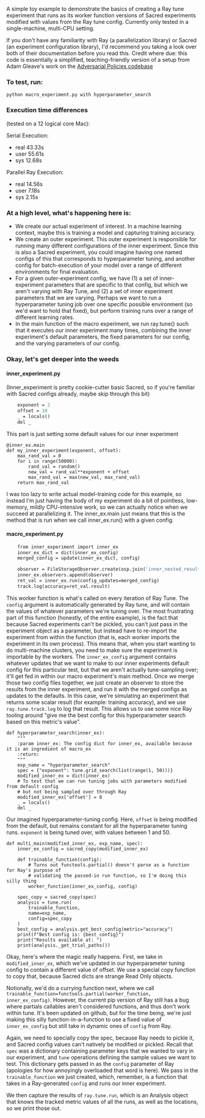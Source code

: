 A simple toy example to demonstrate the basics of creating a Ray tune experiment that runs 
as its worker function versions of Sacred experiments modified with values from the Ray tune config. Currently 
only tested in a single-machine, multi-CPU setting.  

If you don't have any familiarity with Ray (a parallelization library) or 
Sacred (an experiment configuration library), I'd recommend you taking a look over both of
their documentation before you read this. Credit where due: this code is essentially a 
simplified, teaching-friendly version of a setup from Adam Gleave's work on the [Adversarial 
Policies codebase](https://github.com/HumanCompatibleAI/adversarial-policies)

### To test, run: 
`python macro_experiment.py with hyperparameter_search`


### Execution time differences
(tested on a 12 logical core Mac): 

Serial Execution:  
- real    43.33s  
- user    55.61s  
- sys     12.68s  

Parallel Ray Execution:  
- real    14.56s  
- user    7.18s  
- sys     2.15s  

### At a high level, what's happening here is:

- We create our actual experiment of interest. In a machine learning context, maybe this is training a 
model and capturing training accuracy.
- We create an outer experiment. This outer experiment is responsible for running many different 
configurations of the inner experiment. Since this is also a Sacred experiment, you could imagine 
having one named configs of this that corresponds to hyperparameter tuning, and another 
config for batch-execution of your model over a range of different environments for final evaluation.
- For a given outer-experiment config, we have (1) a set of inner-experiment parameters that are specific 
to that config, but which we aren't varying with Ray Tune, and (2) a set of inner experiment parameters that 
we are varying. Perhaps we want to run a hyperparameter tuning job over one specific possible environment 
(so we'd want to hold that fixed), but perform training runs over a range of different learning rates.
- In the main function of the macro experiment, we run ray.tune() such that it executes our inner 
experiment many times, combining the inner experiment's default parameters, the fixed parameters for 
our config, and the varying parameters of our config. 


### Okay, let's get deeper into the weeds

#### inner_experiment.py 
(Inner_experiment is pretty cookie-cutter basic Sacred, so if you're familiar with Sacred 
configs already, maybe skip through this bit)
```def baseline_config():
    exponent = 2
    offset = 10
    _ = locals()
    del _
```
This part is just setting some default values for our inner experiment
```
@inner_ex.main
def my_inner_experiment(exponent, offset):
    max_rand_val = 0
    for i in range(50000):
        rand_val = random()
        new_val = rand_val**exponent + offset
        max_rand_val = max(new_val, max_rand_val)
    return max_rand_val
```
I was too lazy to write actual model-training code for this example, so instead I'm just having 
the body of my experiment do a bit of pointless, low-memory, mildly CPU-intensive work, so we can actually 
notice when we succeed at parallelizing it. The inner_ex.main just means that this is the method 
that is run when we call inner_ex.run() with a given config. 


#### macro_experiment.py
```def worker_function(inner_ex_config, config):
    from inner_experiment import inner_ex
    inner_ex_dict = dict(inner_ex_config)
    merged_config = update(inner_ex_dict, config)

    observer = FileStorageObserver.create(osp.join('inner_nested_results'))
    inner_ex.observers.append(observer)
    ret_val = inner_ex.run(config_updates=merged_config)
    track.log(accuracy=ret_val.result)
```
This worker function is what's called on every iteration of Ray Tune. The `config` argument 
is automatically generated by Ray tune, and will contain the values of whatever parameters we're tuning over. 
The most frustrating part of this function (honestly, of the entire example), is the fact that 
because Sacred experiments can't be pickled, you can't just pass in the experiment object as a parameter, 
but instead have to re-import the experiment from within the function (that is, each worker
imports the experiment in its own process). This means that, when you start wanting to do 
multi-machine clusters, you need to make sure the experiment is importable by the workers. 
The `inner_ex_config` argument contains whatever updates that we want to make to our inner experiments default config 
for this particular test, but that we aren't actually tune-sampling over; it'll get fed in 
within our macro experiment's main method. Once we merge those two config files together, we just 
create an observer to store the results from the inner experiment, and run it with the merged configs 
as updates to the defaults. In this case, we're simulating an experiment that returns some scalar result
(for example: training accuracy), and we use `ray.tune.track.log` to log that result. This allows us to 
use some nice Ray tooling around "give me the best config for this hyperparameter search based on this metric's value". 


```@macro_ex.named_config
def hyperparameter_search(inner_ex):
    """
    :param inner_ex: The config dict for inner_ex, available because it is an ingredient of macro_ex
    :return:
    """
    exp_name = "hyperparameter_search"
    spec = {"exponent": tune.grid_search(list(range(1, 50)))}
    modified_inner_ex = dict(inner_ex)
    # To test that we can run tuning jobs with parameters modified from default config
    # but not being sampled over through Ray
    modified_inner_ex['offset'] = 8
    _ = locals()
    del _
```
Our imagined hyperparameter-tuning config. Here, `offset` is being modified from the default, but 
remains constant for all the hyperparameter tuning runs. `exponent` is being tuned over, with 
values between 1 and 50. 


```@macro_ex.main
def multi_main(modified_inner_ex, exp_name, spec):
    inner_ex_config = sacred_copy(modified_inner_ex)

    def trainable_function(config):
        # Turns out functools.partial() doesn't parse as a function for Ray's purpose of
        # validating the passed-in run function, so I'm doing this silly thing
        worker_function(inner_ex_config, config)

    spec_copy = sacred_copy(spec)
    analysis = tune.run(
        trainable_function,
        name=exp_name,
        config=spec_copy
    )
    best_config = analysis.get_best_config(metric="accuracy")
    print(f"Best config is: {best_config}")
    print("Results available at: ")
    print(analysis._get_trial_paths())
```
Okay, here's where the magic really happens. First, we take in `modified_inner_ex`, which we've 
updated in our hyperparameter tuning config to contain a different value of offset. We 
use a special copy function to copy that, because Sacred dicts are strange Read Only objects. 

Notionally, we'd do a currying function next, where we call `trainable_function=functools.partial(worker_function, inner_ex_config)`. 
However, the current pip version of Ray still has a bug where partials callables aren't considered functions, and thus 
don't work within tune. It's been updated on github, but for the time being, we're just making this silly 
function-in-a-function to use a fixed value of `inner_ex_config` but still take in dynamic ones of `config` from Ray. 

Again, we need to specially copy the spec, because Ray needs to pickle it, and Sacred config values can't 
natively be modified or pickled. Recall that `spec` was a dictionary containing parameter keys that we wanted to 
vary in our experiment, and `tune` operations defining the sample values we want to test. This dictionary 
gets passed in as the `config` parameter of Ray (apologies for how annoyingly overloaded that word is here). 
We pass in the `trainable_function` we just created, which, remember, is a function that takes in a 
Ray-generated `config` and runs our inner experiment. 

We then capture the results of `ray.tune.run`, which is an Analysis object that knows the tracked metric values 
of all the runs, as well as the locations, so we print those out. 

